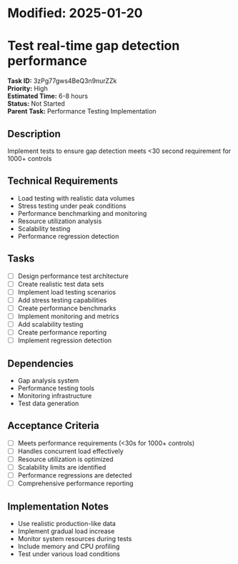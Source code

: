 # Modified: 2025-01-20

# Test real-time gap detection performance

**Task ID:** 3zPg77gws4BeQ3n9nurZZk  
**Priority:** High  
**Estimated Time:** 6-8 hours  
**Status:** Not Started  
**Parent Task:** Performance Testing Implementation

## Description
Implement tests to ensure gap detection meets <30 second requirement for 1000+ controls

## Technical Requirements
- Load testing with realistic data volumes
- Stress testing under peak conditions
- Performance benchmarking and monitoring
- Resource utilization analysis
- Scalability testing
- Performance regression detection

## Tasks
- [ ] Design performance test architecture
- [ ] Create realistic test data sets
- [ ] Implement load testing scenarios
- [ ] Add stress testing capabilities
- [ ] Create performance benchmarks
- [ ] Implement monitoring and metrics
- [ ] Add scalability testing
- [ ] Create performance reporting
- [ ] Implement regression detection

## Dependencies
- Gap analysis system
- Performance testing tools
- Monitoring infrastructure
- Test data generation

## Acceptance Criteria
- [ ] Meets performance requirements (<30s for 1000+ controls)
- [ ] Handles concurrent load effectively
- [ ] Resource utilization is optimized
- [ ] Scalability limits are identified
- [ ] Performance regressions are detected
- [ ] Comprehensive performance reporting

## Implementation Notes
- Use realistic production-like data
- Implement gradual load increase
- Monitor system resources during tests
- Include memory and CPU profiling
- Test under various load conditions
